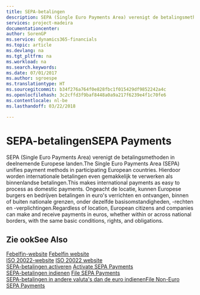 ```yaml
---
title: SEPA-betalingen
description: SEPA (Single Euro Payments Area) verenigt de betalingsmethoden in deelnemende Europese landen. Hierdoor worden internationale betalingen even gemakkelijk te verwerken als binnenlandse betalingen. Ongeacht de locatie, kunnen Europese burgers en bedrijven betalingen in euro's verrichten en ontvangen, binnen of buiten nationale grenzen, onder dezelfde basisomstandigheden, -rechten en -verplichtingen.
services: project-madeira
documentationcenter: 
author: SorenGP
ms.service: dynamics365-financials
ms.topic: article
ms.devlang: na
ms.tgt_pltfrm: na
ms.workload: na
ms.search.keywords: 
ms.date: 07/01/2017
ms.author: sgroespe
ms.translationtype: HT
ms.sourcegitcommit: b34f276a764f0e828fbc1f015429df9852242a4c
ms.openlocfilehash: 3c2cffd3f9baf8448a0a9a217f6239e4f1c70fe6
ms.contentlocale: nl-be
ms.lasthandoff: 03/22/2018

---
```

# <a name="sepa-payments"></a><span data-ttu-id="774d3-105">SEPA-betalingen</span><span class="sxs-lookup"><span data-stu-id="774d3-105">SEPA Payments</span></span>
<span data-ttu-id="774d3-106">SEPA (Single Euro Payments Area) verenigt de betalingsmethoden in deelnemende Europese landen.</span><span class="sxs-lookup"><span data-stu-id="774d3-106">The Single Euro Payments Area (SEPA) unifies payment methods in participating European countries.</span></span> <span data-ttu-id="774d3-107">Hierdoor worden internationale betalingen even gemakkelijk te verwerken als binnenlandse betalingen.</span><span class="sxs-lookup"><span data-stu-id="774d3-107">This makes international payments as easy to process as domestic payments.</span></span> <span data-ttu-id="774d3-108">Ongeacht de locatie, kunnen Europese burgers en bedrijven betalingen in euro's verrichten en ontvangen, binnen of buiten nationale grenzen, onder dezelfde basisomstandigheden, -rechten en -verplichtingen.</span><span class="sxs-lookup"><span data-stu-id="774d3-108">Regardless of location, European citizens and companies can make and receive payments in euros, whether within or across national borders, with the same basic conditions, rights, and obligations.</span></span>  

## <a name="see-also"></a><span data-ttu-id="774d3-109">Zie ook</span><span class="sxs-lookup"><span data-stu-id="774d3-109">See Also</span></span>  
 <span data-ttu-id="774d3-110">[Febelfin-website](http://go.microsoft.com/fwlink/?LinkId=275119) </span><span class="sxs-lookup"><span data-stu-id="774d3-110">[Febelfin website](http://go.microsoft.com/fwlink/?LinkId=275119) </span></span>  
 <span data-ttu-id="774d3-111">[ISO 20022-website](http://go.microsoft.com/fwlink/?LinkId=275120) </span><span class="sxs-lookup"><span data-stu-id="774d3-111">[ISO 20022 website](http://go.microsoft.com/fwlink/?LinkId=275120) </span></span>  
 <span data-ttu-id="774d3-112">[SEPA-betalingen activeren](how-to-activate-sepa-payments.md) </span><span class="sxs-lookup"><span data-stu-id="774d3-112">[Activate SEPA Payments](how-to-activate-sepa-payments.md) </span></span>  
 <span data-ttu-id="774d3-113">[SEPA-betalingen indienen](how-to-file-sepa-payments.md) </span><span class="sxs-lookup"><span data-stu-id="774d3-113">[File SEPA Payments](how-to-file-sepa-payments.md) </span></span>  
 [<span data-ttu-id="774d3-114">SEPA-betalingen in andere valuta's dan de euro indienen</span><span class="sxs-lookup"><span data-stu-id="774d3-114">File Non-Euro SEPA Payments</span></span>](how-to-file-non-euro-sepa-payments.md)

